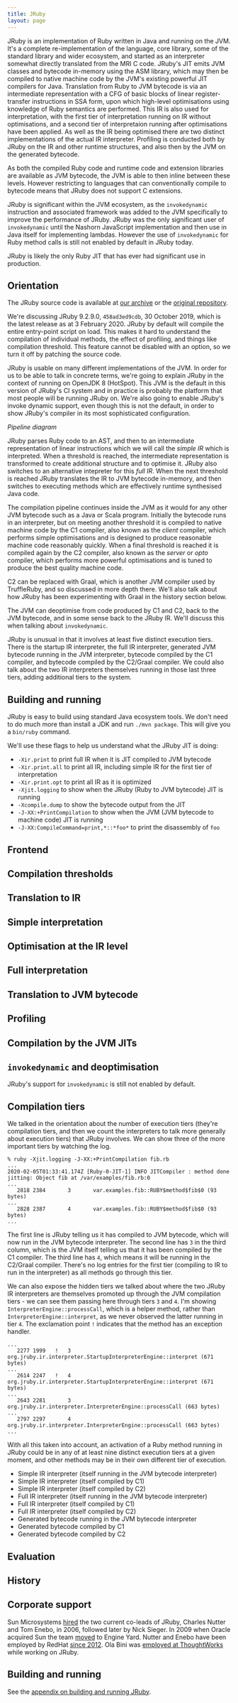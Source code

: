 ```yaml
---
title: JRuby
layout: page
---
```


JRuby is an implementation of Ruby written in Java and running on the JVM. It's a complete re-implementation of the language, core library, some of the standard library and wider ecosystem, and started as an interpreter somewhat directly translated from the MRI C code. JRuby's JIT emits JVM classes and bytecode in-memory using the ASM library, which may then be compiled to native machine code by the JVM's existing powerful JIT compilers for Java. Translation from Ruby to JVM bytecode is via an intermediate representation with a CFG of basic blocks of linear register-transfer instructions in SSA form, upon which high-level optimisations using knowledge of Ruby semantics are performed. This IR is also used for interpretation, with the first tier of interpretation running on IR without optimisations, and a second tier of interpretaion running after optimisations have been applied. As well as the IR being optimised there are two distinct implementations of the actual IR interpreter. Profiling is conducted both by JRuby on the IR and other runtime structures, and also then by the JVM on the generated bytecode.

As both the compiled Ruby code and runtime code and extension libraries are available as JVM bytecode, the JVM is able to then inline between these levels. However restricting to languages that can conventionally compile to bytecode means that JRuby does not support C extensions.

JRuby is significant within the JVM ecosystem, as the `invokedynamic` instruction and associated framework was added to the JVM specifically to improve the performance of JRuby. JRuby was the only significant user of `invokedynamic` until the Nashorn JavaScript implementation and then use in Java itself for implementing lambdas. However the use of `invokedynamic` for Ruby method calls is still not enabled by default in JRuby today.

JRuby is likely the only Ruby JIT that has ever had significant use in production.

## Orientation

The JRuby source code is available at [our archive](https://github.com/ruby-compiler-survey/jruby) or the [original repository](https://github.com/jruby/jruby).

We're discussing JRuby 9.2.9.0, `458ad3ed9cdb`, 30 October 2019, which is the latest release as at 3 February 2020. JRuby by default will compile the entire entry-point script on load. This makes it hard to understand the compilation of individual methods, the effect of profiling, and things like compilation threshold. This feature cannot be disabled with an option, so we turn it off by patching the source code.

JRuby is usable on many different implementations of the JVM. In order for us to be able to talk in concrete terms, we're going to explain JRuby in the context of running on OpenJDK 8 (HotSpot). This JVM is the default in this version of JRuby's CI system and in practice is probably the platform that most people will be running JRuby on. We're also going to enable JRuby's invoke dynamic support, even though this is not the default, in order to show JRuby's compiler in its most sophisticated configuration.

*Pipeline diagram*

JRuby parses Ruby code to an AST, and then to an intermediate representation of linear instructions which we will call the *simple IR* which is interpreted. When a threshold is reached, the intermediate representation is transformed to create additional structure and to optimise it. JRuby also switches to an alternative intepreter for this *full IR*. When the next threshold is reached JRuby translates the IR to JVM bytecode in-memory, and then switches to executing methods which are effectively runtime synthesised Java code.

The compilation pipeline continues inside the JVM as it would for any other JVM bytecode such as a Java or Scala program. Initially the bytecode runs in an interpreter, but on meeting another threshold it is compiled to native machine code by the C1 compiler, also known as the *client* compiler, which performs simple optimisations and is designed to produce reasonable machine code reasonably quickly. When a final threshold is reached it is compiled again by the C2 compiler, also known as the *server* or *opto* compiler, which performs more powerful optimisations and is tuned to produce the best quality machine code.

C2 can be replaced with Graal, which is another JVM compiler used by TruffleRuby, and so discussed in more depth there. We'll also talk about how JRuby has been experimenting with Graal in the history section below.

The JVM can deoptimise from code produced by C1 and C2, back to the JVM bytecode, and in some sense back to the JRuby IR. We'll discuss this when talking about `invokedynamic`.

JRuby is unusual in that it involves at least five distinct execution tiers. There is the startup IR interpreter, the full IR interpreter, generated JVM bytecode running in the JVM interpreter, bytecode compiled by the C1 compiler, and bytecode compiled by the C2/Graal compiler. We could also talk about the two IR interpreters themselves running in those last three tiers, adding additional tiers to the system.

## Building and running

JRuby is easy to build using standard Java ecosystem tools. We don't need to do much more than install a JDK and run `./mvn package`. This will give you a `bin/ruby` command.

We'll use these flags to help us understand what the JRuby JIT is doing:

* `-Xir.print` to print full IR when it is JIT compiled to JVM bytecode
* `-Xir.print.all` to print all IR, including simple IR for the first tier of interpretation
* `-Xir.print.opt` to print all IR as it is optimized
* `-Xjit.logging` to show when the JRuby (Ruby to JVM bytecode) JIT is running
* `-Xcompile.dump` to show the bytecode output from the JIT
* `-J-XX:+PrintCompilation` to show when the JVM (JVM bytecode to machine code) JIT is running
* `-J-XX:CompileCommand=print,*::*foo*` to print the disassembly of `foo`

## Frontend

## Compilation thresholds

## Translation to IR

## Simple interpretation

## Optimisation at the IR level

## Full interpretation

## Translation to JVM bytecode

## Profiling

## Compilation by the JVM JITs

## `invokedynamic` and deoptimisation

JRuby's support for `invokedynamic` is still not enabled by default.

## Compilation tiers

We talked in the orientation about the number of execution tiers (they're compilation tiers, and then we count the interpreters to talk more generally about execution tiers) that JRuby involves. We can show three of the more important tiers by watching the log.

```
% ruby -Xjit.logging -J-XX:+PrintCompilation fib.rb
...
2020-02-05T01:33:41.174Z [Ruby-0-JIT-1] INFO JITCompiler : method done jitting: Object fib at /var/examples/fib.rb:0
...
   2818 2384       3       var.examples.fib::RUBY$method$fib$0 (93 bytes)
...
   2828 2387       4       var.examples.fib::RUBY$method$fib$0 (93 bytes)
...
```

The first line is JRuby telling us it has compiled to JVM bytecode, which will now run in the JVM bytecode interpreter. The second line has `3` in the third column, which is the JVM itself telling us that it has been compiled by the C1 compiler. The third line has `4`, which means it will be running in the C2/Graal compiler. There's no log entries for the first tier (compiling to IR to run in the interpreter) as all methods go through this tier.

We can also expose the hidden tiers we talked about where the two JRuby IR interpreters are themselves promoted up through the JVM compilation tiers - we can see them passing here through tiers `3` and `4`. I'm showing `InterpreterEngine::processCall`, which is a helper method, rather than `InterpreterEngine::interpret`, as we never observed the latter running in tier `4`. The exclamation point `!` indicates that the method has an exception handler.

```
...
   2277 1999   !   3       org.jruby.ir.interpreter.StartupInterpreterEngine::interpret (671 bytes)
...
   2614 2247   !   4       org.jruby.ir.interpreter.StartupInterpreterEngine::interpret (671 bytes)
...
   2643 2281       3       org.jruby.ir.interpreter.InterpreterEngine::processCall (663 bytes)
...
   2797 2297       4       org.jruby.ir.interpreter.InterpreterEngine::processCall (663 bytes)
...
```

With all this taken into account, an activation of a Ruby method running in JRuby could be in any of at least nine distinct execution tiers at a given moment, and other methods may be in their own different tier of execution.

* Simple IR interpreter (itself running in the JVM bytecode interpreter)
* Simple IR interpreter (itself compiled by C1)
* Simple IR interpreter (itself compiled by C2)
* Full IR interpreter (itself running in the JVM bytecode interpreter)
* Full IR interpreter (itself compiled by C1)
* Full IR interpreter (itself compiled by C2)
* Generated bytecode running in the JVM bytecode interpreter
* Generated bytecode compiled by C1
* Generated bytecode compiled by C2

## Evaluation

## History

## Corporate support

Sun Microsystems [hired][jruby-sun] the two current co-leads of JRuby, Charles Nutter and Tom Enebo, in 2006, followed later by Nick Sieger. In 2009 when Oracle acquired Sun the team [moved][jruby-engine-yard] to Engine Yard. Nutter and Enebo have been employed by RedHat [since 2012][jruby-redhat]. Ola Bini was [employed at ThoughtWorks][jruby-engine-yard] while working on JRuby.

[jruby-sun]: http://blog.headius.com/2006/09/jruby-steps-into-sun.html
[jruby-engine-yard]: https://www.pcworld.com/article/169145/article.html
[jruby-redhat]: https://www.theregister.co.uk/2012/05/23/red_hat_hires_j_ruby_brains/

## Building and running

See the [appendix on building and running JRuby](building).
